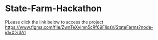 # State-Farm-Hackathon
PLease click the link below to access the project
https://www.figma.com/file/ZwnTeXyimn5cRf69FliosV/StateFarms?node-id=0%3A1
